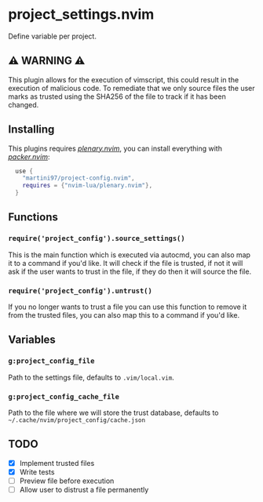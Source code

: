 # project_settings.nvim

Define variable per project.

## **⚠️ WARNING ⚠️**

This plugin allows for the execution of vimscript, this could result
in the execution of malicious code. To remediate that we only source files
the user marks as trusted using the SHA256 of the file to track if it has been
changed.

## Installing

This plugins requires [*plenary.nvim*](https://github.com/nvim-lua/plenary.nvim),
you can install everything with [*packer.nvim*](https://github.com/wbthomason/packer.nvim):

```lua
  use {
    "martini97/project-config.nvim",
    requires = {"nvim-lua/plenary.nvim"},
  }
```

## Functions

### `require('project_config').source_settings()`

This is the main function which is executed via autocmd, you can also map it to
a command if you'd like. It will check if the file is trusted, if not it will ask
if the user wants to trust in the file, if they do then it will source the file.

### `require('project_config').untrust()`

If you no longer wants to trust a file you can use this function to remove it from
the trusted files, you can also map this to a command if you'd like.

## Variables

### `g:project_config_file`

Path to the settings file, defaults to `.vim/local.vim`.

### `g:project_config_cache_file`

Path to the file where we will store the trust database, defaults to
`~/.cache/nvim/project_config/cache.json`

## TODO

+ [x] Implement trusted files
+ [x] Write tests
+ [ ] Preview file before execution
+ [ ] Allow user to distrust a file permanently
